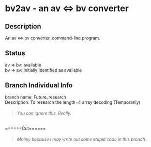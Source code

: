 # bv2av - an av <=> bv converter

## Description

An av <=> bv converter, command-line program.

## Status

av => bv: available  
bv => av: Initially identified as available

## Branch Individual Info

branch name: Future_research  
Description: To research the length=4 array decoding (Temporarily)  

> ###### You can ignore this. Really.

======Cut======

> ###### Mainly because I may write out some stupid code in this branch.

